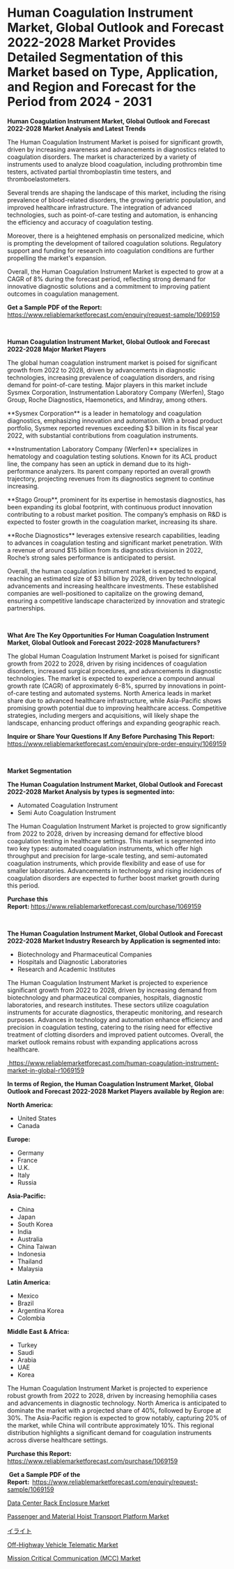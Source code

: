 <p><h1>Human Coagulation Instrument Market, Global Outlook and Forecast 2022-2028 Market Provides Detailed Segmentation of this Market based on Type, Application, and Region and Forecast for the Period from 2024 - 2031</h1></p><p><strong>Human Coagulation Instrument Market, Global Outlook and Forecast 2022-2028 Market Analysis and Latest Trends</strong></p>
<p><p>The Human Coagulation Instrument Market is poised for significant growth, driven by increasing awareness and advancements in diagnostics related to coagulation disorders. The market is characterized by a variety of instruments used to analyze blood coagulation, including prothrombin time testers, activated partial thromboplastin time testers, and thromboelastometers. </p><p>Several trends are shaping the landscape of this market, including the rising prevalence of blood-related disorders, the growing geriatric population, and improved healthcare infrastructure. The integration of advanced technologies, such as point-of-care testing and automation, is enhancing the efficiency and accuracy of coagulation testing. </p><p>Moreover, there is a heightened emphasis on personalized medicine, which is prompting the development of tailored coagulation solutions. Regulatory support and funding for research into coagulation conditions are further propelling the market's expansion. </p><p>Overall, the Human Coagulation Instrument Market is expected to grow at a CAGR of 8% during the forecast period, reflecting strong demand for innovative diagnostic solutions and a commitment to improving patient outcomes in coagulation management.</p></p>
<p><strong>Get a Sample PDF of the Report:&nbsp;</strong> <a href="https://www.reliablemarketforecast.com/enquiry/request-sample/1069159?utm_campaign=1082&utm_medium=2&utm_source=Github&utm_content=ia&utm_term=11102024&utm_id=human-coagulation-instrument-market-global-outlook-and-forecast-2022-2028">https://www.reliablemarketforecast.com/enquiry/request-sample/1069159</a></p>
<p>&nbsp;</p>
<p><strong>Human Coagulation Instrument Market, Global Outlook and Forecast 2022-2028 Major Market Players</strong></p>
<p><p>The global human coagulation instrument market is poised for significant growth from 2022 to 2028, driven by advancements in diagnostic technologies, increasing prevalence of coagulation disorders, and rising demand for point-of-care testing. Major players in this market include Sysmex Corporation, Instrumentation Laboratory Company (Werfen), Stago Group, Roche Diagnostics, Haemonetics, and Mindray, among others.</p><p>**Sysmex Corporation** is a leader in hematology and coagulation diagnostics, emphasizing innovation and automation. With a broad product portfolio, Sysmex reported revenues exceeding $3 billion in its fiscal year 2022, with substantial contributions from coagulation instruments.</p><p>**Instrumentation Laboratory Company (Werfen)** specializes in hematology and coagulation testing solutions. Known for its ACL product line, the company has seen an uptick in demand due to its high-performance analyzers. Its parent company reported an overall growth trajectory, projecting revenues from its diagnostics segment to continue increasing.</p><p>**Stago Group**, prominent for its expertise in hemostasis diagnostics, has been expanding its global footprint, with continuous product innovation contributing to a robust market position. The company’s emphasis on R&D is expected to foster growth in the coagulation market, increasing its share.</p><p>**Roche Diagnostics** leverages extensive research capabilities, leading to advances in coagulation testing and significant market penetration. With a revenue of around $15 billion from its diagnostics division in 2022, Roche’s strong sales performance is anticipated to persist.</p><p>Overall, the human coagulation instrument market is expected to expand, reaching an estimated size of $3 billion by 2028, driven by technological advancements and increasing healthcare investments. These established companies are well-positioned to capitalize on the growing demand, ensuring a competitive landscape characterized by innovation and strategic partnerships.</p></p>
<p>&nbsp;</p>
<p><strong>What Are The Key Opportunities For Human Coagulation Instrument Market, Global Outlook and Forecast 2022-2028 Manufacturers?</strong></p>
<p><p>The global Human Coagulation Instrument Market is poised for significant growth from 2022 to 2028, driven by rising incidences of coagulation disorders, increased surgical procedures, and advancements in diagnostic technologies. The market is expected to experience a compound annual growth rate (CAGR) of approximately 6-8%, spurred by innovations in point-of-care testing and automated systems. North America leads in market share due to advanced healthcare infrastructure, while Asia-Pacific shows promising growth potential due to improving healthcare access. Competitive strategies, including mergers and acquisitions, will likely shape the landscape, enhancing product offerings and expanding geographic reach.</p></p>
<p><strong>Inquire or Share Your Questions If Any Before Purchasing This Report:</strong> <a href="https://www.reliablemarketforecast.com/enquiry/pre-order-enquiry/1069159?utm_campaign=1082&utm_medium=2&utm_source=Github&utm_content=ia&utm_term=11102024&utm_id=human-coagulation-instrument-market-global-outlook-and-forecast-2022-2028">https://www.reliablemarketforecast.com/enquiry/pre-order-enquiry/1069159</a></p>
<p>&nbsp;</p>
<p><strong>Market Segmentation</strong></p>
<p><strong>The Human Coagulation Instrument Market, Global Outlook and Forecast 2022-2028 Market Analysis by types is segmented into:</strong></p>
<p><ul><li>Automated Coagulation Instrument</li><li>Semi Auto Coagulation Instrument</li></ul></p>
<p><p>The Human Coagulation Instrument Market is projected to grow significantly from 2022 to 2028, driven by increasing demand for effective blood coagulation testing in healthcare settings. This market is segmented into two key types: automated coagulation instruments, which offer high throughput and precision for large-scale testing, and semi-automated coagulation instruments, which provide flexibility and ease of use for smaller laboratories. Advancements in technology and rising incidences of coagulation disorders are expected to further boost market growth during this period.</p></p>
<p><strong>Purchase this Report:&nbsp;</strong><a href="https://www.reliablemarketforecast.com/purchase/1069159?utm_campaign=1082&utm_medium=2&utm_source=Github&utm_content=ia&utm_term=11102024&utm_id=human-coagulation-instrument-market-global-outlook-and-forecast-2022-2028">https://www.reliablemarketforecast.com/purchase/1069159</a></p>
<p>&nbsp;</p>
<p><strong>The Human Coagulation Instrument Market, Global Outlook and Forecast 2022-2028 Market Industry Research by Application is segmented into:</strong></p>
<p><ul><li>Biotechnology and Pharmaceutical Companies</li><li>Hospitals and Diagnostic Laboratories</li><li>Research and Academic Institutes</li></ul></p>
<p><p>The Human Coagulation Instrument Market is projected to experience significant growth from 2022 to 2028, driven by increasing demand from biotechnology and pharmaceutical companies, hospitals, diagnostic laboratories, and research institutes. These sectors utilize coagulation instruments for accurate diagnostics, therapeutic monitoring, and research purposes. Advances in technology and automation enhance efficiency and precision in coagulation testing, catering to the rising need for effective treatment of clotting disorders and improved patient outcomes. Overall, the market outlook remains robust with expanding applications across healthcare.</p></p>
<p><a href="https://www.reliablemarketforecast.com/human-coagulation-instrument-market-in-global-r1069159?utm_campaign=1082&utm_medium=2&utm_source=Github&utm_content=ia&utm_term=11102024&utm_id=human-coagulation-instrument-market-global-outlook-and-forecast-2022-2028">&nbsp;https://www.reliablemarketforecast.com/human-coagulation-instrument-market-in-global-r1069159</a></p>
<p><strong>In terms of Region, the Human Coagulation Instrument Market, Global Outlook and Forecast 2022-2028 Market Players available by Region are:</strong></p>
<p>
    <p> <strong> North America: </strong>
        <ul>
            <li>United States</li>
            <li>Canada</li>
        </ul>
        </p> 
    <p> <strong> Europe: </strong>
        <ul>
            <li>Germany</li>
            <li>France</li>
            <li>U.K.</li>
            <li>Italy</li>
            <li>Russia</li>
        </ul>
        </p> 
    <p> <strong> Asia-Pacific: </strong>
        <ul>
            <li>China</li>
            <li>Japan</li>
            <li>South Korea</li>
            <li>India</li>
            <li>Australia</li>
            <li>China Taiwan</li>
            <li>Indonesia</li>
            <li>Thailand</li>
            <li>Malaysia</li>
        </ul>
        </p> 
    <p> <strong> Latin America: </strong>
        <ul>
            <li>Mexico</li>
            <li>Brazil</li>
            <li>Argentina Korea</li>
            <li>Colombia</li>
        </ul>
        </p> 
    <p> <strong> Middle East & Africa: </strong>
        <ul>
            <li>Turkey</li>
            <li>Saudi</li>
            <li>Arabia</li>
            <li>UAE</li>
            <li>Korea</li>
        </ul>
    </p>
    </p>
<p><p>The Human Coagulation Instrument Market is projected to experience robust growth from 2022 to 2028, driven by increasing hemophilia cases and advancements in diagnostic technology. North America is anticipated to dominate the market with a projected share of 40%, followed by Europe at 30%. The Asia-Pacific region is expected to grow notably, capturing 20% of the market, while China will contribute approximately 10%. This regional distribution highlights a significant demand for coagulation instruments across diverse healthcare settings.</p></p>
<p><strong>Purchase this Report: </strong><a href="https://www.reliablemarketforecast.com/purchase/1069159?utm_campaign=1082&utm_medium=2&utm_source=Github&utm_content=ia&utm_term=11102024&utm_id=human-coagulation-instrument-market-global-outlook-and-forecast-2022-2028">https://www.reliablemarketforecast.com/purchase/1069159</a></p>
<p>&nbsp;<strong>Get a Sample PDF of the Report:&nbsp;&nbsp;</strong><a href="https://www.reliablemarketforecast.com/enquiry/request-sample/1069159?utm_campaign=1082&utm_medium=2&utm_source=Github&utm_content=ia&utm_term=11102024&utm_id=human-coagulation-instrument-market-global-outlook-and-forecast-2022-2028">https://www.reliablemarketforecast.com/enquiry/request-sample/1069159</a></p>
<p><strong></strong></p>
<p><p><a href="https://www.linkedin.com/pulse/comprehensive-look-product-type-2-post-type4-post-typeothers-nki0f?utm_campaign=1082&utm_medium=2&utm_source=Github&utm_content=ia&utm_term=11102024&utm_id=human-coagulation-instrument-market-global-outlook-and-forecast-2022-2028">Data Center Rack Enclosure Market</a></p><p><a href="https://www.linkedin.com/pulse/navigating-global-passenger-material-hoist-transport-platform-2fqlf?utm_campaign=1082&utm_medium=2&utm_source=Github&utm_content=ia&utm_term=11102024&utm_id=human-coagulation-instrument-market-global-outlook-and-forecast-2022-2028">Passenger and Material Hoist Transport Platform Market</a></p><p><a href="https://github.com/lababdou/Market-Research-Report-List-6/blob/main/679332517609.md?utm_campaign=1082&utm_medium=2&utm_source=Github&utm_content=ia&utm_term=11102024&utm_id=human-coagulation-instrument-market-global-outlook-and-forecast-2022-2028">イライト</a></p><p><a href="https://issuu.com/reportprime-2/docs/off-highway-vehicle-telematic-marke_15eb534caab8ef?utm_campaign=1082&utm_medium=2&utm_source=Github&utm_content=ia&utm_term=11102024&utm_id=human-coagulation-instrument-market-global-outlook-and-forecast-2022-2028">Off-Highway Vehicle Telematic Market</a></p><p><a href="https://issuu.com/reportprime-2/docs/mission-critical-communication-mcc-_d8e7f78f4886e9?utm_campaign=1082&utm_medium=2&utm_source=Github&utm_content=ia&utm_term=11102024&utm_id=human-coagulation-instrument-market-global-outlook-and-forecast-2022-2028">Mission Critical Communication (MCC) Market</a></p></p>